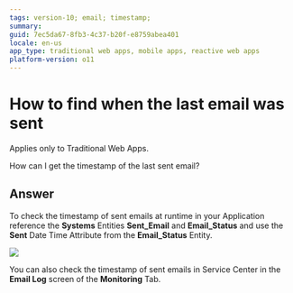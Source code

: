 ```yaml
---
tags: version-10; email; timestamp;
summary: 
guid: 7ec5da67-8fb3-4c37-b20f-e8759abea401
locale: en-us
app_type: traditional web apps, mobile apps, reactive web apps
platform-version: o11
---
```


# How to find when the last email was sent

<div class="info" markdown="1">

Applies only to Traditional Web Apps.

</div>

How can I get the timestamp of the last sent email?

## Answer

To check the timestamp of sent emails at runtime in your Application reference the **Systems** Entities **Sent\_Email** and **Email\_Status** and use the **Sent** Date Time Attribute from the **Email\_Status** Entity. 

![](images/email-sent-00.png)

You can also check the timestamp of sent emails in Service Center in the **Email Log** screen of the **Monitoring** Tab.
